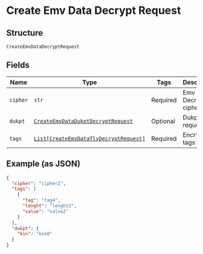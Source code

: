 
# Create Emv Data Decrypt Request

## Structure

`CreateEmvDataDecryptRequest`

## Fields

| Name | Type | Tags | Description |
|  --- | --- | --- | --- |
| `cipher` | `str` | Required | Emv Decrypt cipher type |
| `dukpt` | [`CreateEmvDataDukptDecryptRequest`](../../doc/models/create-emv-data-dukpt-decrypt-request.md) | Optional | Dukpt data request |
| `tags` | [`List[CreateEmvDataTlvDecryptRequest]`](../../doc/models/create-emv-data-tlv-decrypt-request.md) | Required | Encrypted tags list |

## Example (as JSON)

```json
{
  "cipher": "cipher2",
  "tags": [
    {
      "tag": "tag4",
      "lenght": "lenght2",
      "value": "value2"
    }
  ],
  "dukpt": {
    "ksn": "ksn0"
  }
}
```


